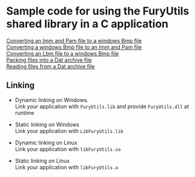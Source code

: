# Sample code for using the FuryUtils shared library in a C application

[Converting an Imm and Pam file to a windows Bmp file](../../Utils/C_Samples/imm2bmp.c)  
[Converting a windows Bmp file to an Imm and Pam file](../../Utils/C_Samples/bmp2imm.c)  
[Converting an Lbm file to a windows Bmp file](../../Utils/C_Samples/lbm2bmp.c)  
[Packing files into a Dat archive file](../../Utils/C_Samples/dat_create.c)  
[Reading files from a Dat archive file](../../Utils/C_Samples/dat_read.c)  

## Linking

- Dynamic linking on Windows.  
Link your application with `FuryUtils.lib` and provide `FuryUtils.dll` at runtime

- Static linking on Windows  
Link your application with `LibFuryUtils.lib`

- Dynamic linking on Linux  
Link your application with `libFuryUtils.so`

- Static linking on Linux  
Link your application with `libFuryUtils.a`
